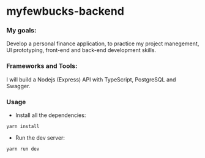 # myfewbucks-backend

### My goals:
Develop a personal finance application, to practice my project manegement, UI prototyping, front-end and back-end development skills.


### Frameworks and Tools:
I will build a Nodejs (Express) API with TypeScript, PostgreSQL and Swagger.

### Usage
-   Install all the dependencies:
```
yarn install
```
-   Run the dev server:
```
yarn run dev
```
